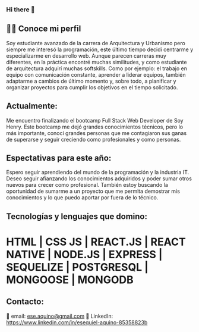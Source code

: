 ### Hi there 👋

<!--
**EseAH/EseAH** is a ✨ _special_ ✨ repository because its `README.md` (this file) appears on your GitHub profile.

Here are some ideas to get you started:

- 🔭 I’m currently working on ...
- 🌱 I’m currently learning ...
- 👯 I’m looking to collaborate on ...
- 🤔 I’m looking for help with ...
- 💬 Ask me about ...
- 📫 How to reach me: ...
- 😄 Pronouns: ...
- ⚡ Fun fact: ...
-->
## 🧑‍🎓 Conoce mi perfil
Soy estudiante avanzado de la carrera de Arquitectura y Urbanismo pero siempre me interesó la programación, este último tiempo decidí centrarme y especializarme en desarrollo web. Aunque parecen carreras muy diferentes, en la práctica encontré muchas similitudes, y como estudiante de arquitectura adquirí muchas softskills. Como por ejemplo: el trabajo en equipo con comunicación constante, aprender a liderar equipos, también adaptarme a cambios de último momento y, sobre todo, a planificar y organizar proyectos para cumplir los objetivos en el tiempo solicitado.
## Actualmente:
Me encuentro finalizando el bootcamp Full Stack Web Developer de Soy Henry. Este bootcamp me dejó grandes conocimientos técnicos, pero lo más importante, conocí grandes personas que me contagiaron sus ganas de superarse y seguir creciendo como profesionales y como personas.
## Espectativas para este año:
Espero seguir aprendiendo del mundo de la programación y la industria IT. Deseo seguir afianzando los conocimientos adquiridos y poder sumar otros nuevos para crecer como profesional. También estoy buscando la oportunidad de sumarme a un proyecto que me permita demostrar mis conocimientos y lo que puedo aportar por fuera de lo técnico.
## Tecnologías y lenguajes que domino:
# HTML | CSS JS | REACT.JS | REACT NATIVE | NODE.JS | EXPRESS | SEQUELIZE | POSTGRESQL | MONGOOSE | MONGODB
## Contacto:
📩 email: ese.aquino@gmail.com
👤 LinkedIn: https://www.linkedin.com/in/esequiel-aquino-85358823b
